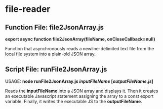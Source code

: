 # file-reader

## Function File: **file2JsonArray.js**

**export async function file2JsonArray(fileName, onCloseCallback=null)**

Function that asynchronously reads a newline-delimited text file from the local file system into a plain-old JSON array.

## Script File: **runFile2JsonArray.js**

USAGE: **node runFile2JsonArray.js *inputFileName* [*outputFileName.js*]**

Reads the **inputFileName** into a JSON array and displays it. Then it creates an executable Javascript statement assigning the array to a const export variable.  Finally, it writes the executable JS to the **outputFileName**.
